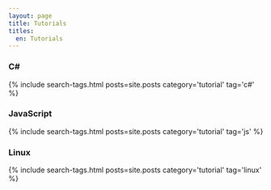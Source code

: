 ```yaml
---
layout: page
title: Tutorials
titles:
  en: Tutorials
---
```


### C\#

{% include search-tags.html posts=site.posts category='tutorial' tag='c#' %}

### JavaScript

{% include search-tags.html posts=site.posts category='tutorial' tag='js' %}

### Linux

{% include search-tags.html posts=site.posts category='tutorial' tag='linux' %}
